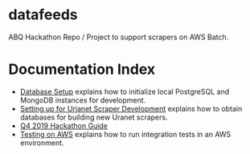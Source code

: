 # datafeeds
ABQ Hackathon Repo / Project to support scrapers on AWS Batch.


# Documentation Index

- [Database Setup](docs/database_setup.md) explains how to initialize local PostgreSQL and MongoDB 
    instances for development.
- [Setting up for Urjanet Scraper Development](docs/urjanet_setup.md) explains how to obtain databases for 
    building new Uranet scrapers. 
- [Q4 2019 Hackathon Guide](docs/hackathon_steps.md)
- [Testing on AWS](docs/testing_on_aws.md) explains how to run integration tests in an AWS environment. 
